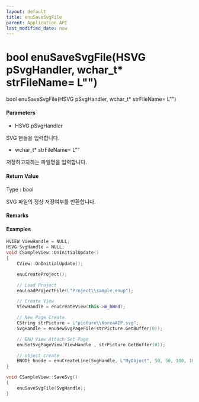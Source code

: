 ```yaml
---
layout: default
title: enuSaveSvgFile
parent: Application API
last_modified_date: now
---
```

# bool enuSaveSvgFile\(HSVG pSvgHandler, wchar\_t\* strFileName= L""\)

bool enuSaveSvgFile\(HSVG pSvgHandler, wchar\_t\* strFileName= L""\)

#### Parameters

* HSVG pSvgHandler

SVG 핸들을 입력합니다.

* wchar\_t\* strFileName= L""

저장하고자하는 파일명을 입력합니다.

#### Return Value

Type : bool

SVG 파일의 정상 저장여부를 반환합니다.

#### Remarks

#### Examples

```cpp
HVIEW ViewHandle = NULL; 
HSVG SvgHandle = NULL;
void CSampleView::OnInitialUpdate() 
{ 
    CView::OnInitialUpdate(); 

    enuCreateProject(); 

    // Load Project
    enuLoadProjectFile(L"Project\\sample.enup"); 

    // Create View
    ViewHandle = enuCreateView(this->m_hWnd); 

    // New Page Create. 
    CString strPicture = L"picture\\KoreaAIP.svg"; 
    SvgHandle = enuNewSvgPageFile(strPicture.GetBuffer(0)); 

    // ENU View Attach Set Page 
    enuSetSvgPageView(ViewHandle , strPicture.GetBuffer(0)); 

    // object create
    HNODE hnode = enuCreateLine(SvgHandle, L"MyObject", 50, 50, 100, 100, 0, 0);
}

void CSampleView::SaveSvg()
{
    enuSaveSvgFile(SvgHandle);
}
```



